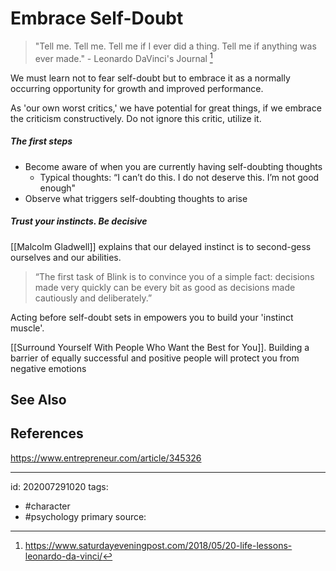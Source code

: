 # Embrace Self-Doubt
> "Tell me. Tell me. Tell me if I ever did a thing. Tell me if anything was ever made." - Leonardo DaVinci's Journal [^1]

We must learn not to fear self-doubt but to embrace it as a normally occurring opportunity for growth and improved performance.

As 'our own worst critics,' we have potential for great things, if we embrace the criticism constructively. Do not ignore this critic, utilize it. 

##### The first steps
- Become aware of when you are currently having self-doubting thoughts
    - Typical thoughts: “I can’t do this. I do not deserve this. I’m not good enough"
- Observe what triggers self-doubting thoughts to arise

##### Trust your instincts. Be decisive
[[Malcolm Gladwell]] explains that our delayed instinct is to second-gess ourselves and our abilities. 
> “The first task of Blink is to convince you of a simple fact: decisions made very quickly can be every bit as good as decisions made cautiously and deliberately.”

Acting before self-doubt sets in empowers you to build your 'instinct muscle'. 

[[Surround Yourself With People Who Want the Best for You]]. Building a barrier of equally successful and positive people will protect you from negative emotions

## See Also

## References
https://www.entrepreneur.com/article/345326

---

id: 202007291020
tags:
 - #character
 - #psychology
primary source:



[^1]: https://www.saturdayeveningpost.com/2018/05/20-life-lessons-leonardo-da-vinci/